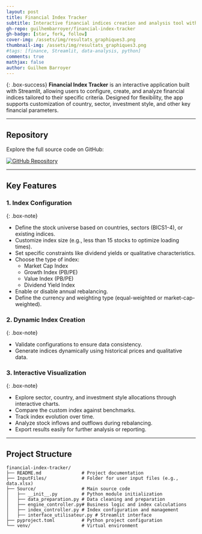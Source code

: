 ```yaml
---
layout: post
title: Financial Index Tracker
subtitle: Interactive financial indices creation and analysis tool with Streamlit
gh-repo: guilhembarroyer/financial-index-tracker
gh-badge: [star, fork, follow]
cover-img: /assets/img/resultats_graphiques3.png
thumbnail-img: /assets/img/resultats_graphiques3.png
#tags: [finance, Streamlit, data-analysis, python]
comments: true
mathjax: false
author: Guilhem Barroyer
---
```


{: .box-success}
**Financial Index Tracker** is an interactive application built with Streamlit, allowing users to configure, create, and analyze financial indices tailored to their specific criteria. Designed for flexibility, the app supports customization of country, sector, investment style, and other key financial parameters.

---

## **Repository**

Explore the full source code on GitHub:

[![GitHub Repository](https://img.shields.io/badge/GitHub-Financial_Index_Tracker-blue?style=flat-square&logo=github)](https://github.com/guilhembarroyer/financial-index-tracker)

---

## **Key Features**

### 1. **Index Configuration**
{: .box-note}
- Define the stock universe based on countries, sectors (BICS1-4), or existing indices.
- Customize index size (e.g., less than 15 stocks to optimize loading times).
- Set specific constraints like dividend yields or qualitative characteristics.
- Choose the type of index:
  - Market Cap Index
  - Growth Index (PB/PE)
  - Value Index (PB/PE)
  - Dividend Yield Index
- Enable or disable annual rebalancing.
- Define the currency and weighting type (equal-weighted or market-cap-weighted).

### 2. **Dynamic Index Creation**
{: .box-note}
- Validate configurations to ensure data consistency.
- Generate indices dynamically using historical prices and qualitative data.

### 3. **Interactive Visualization**
{: .box-note}
- Explore sector, country, and investment style allocations through interactive charts.
- Compare the custom index against benchmarks.
- Track index evolution over time.
- Analyze stock inflows and outflows during rebalancing.
- Export results easily for further analysis or reporting.

---

## **Project Structure**
```plaintext
financial-index-tracker/
├── README.md               # Project documentation
├── InputFiles/             # Folder for user input files (e.g., data.xlsx)
├── Source/                 # Main source code
│   ├── __init__.py         # Python module initialization
│   ├── data_preparation.py # Data cleaning and preparation
│   ├── engine_controller.py# Business logic and index calculations
│   ├── index_controller.py # Index configuration and management
│   ├── interface_utilisateur.py # Streamlit interface
├── pyproject.toml          # Python project configuration
└── venv/                   # Virtual environment

